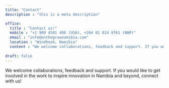 ```yaml
---
title: "Contact"
description : "this is a meta description"

office:
  title : "Contact us!"
  mobile : "+1 909 4501 408 (USA), +264 81 814 9761 (NAM)"
  email : "info@onthegrownamibia.com"
  location : "Windhoek, Namibia"
  content : "We welcome collaborations, feedback and support. If you would like to get involved in the work to inspire innovation in Namibia and beyond,  connect with us!"
    
draft: false
---
```



We welcome collaborations, feedback and support. If you would like to get involved in the work to inspire innovation in Namibia and beyond,  connect with us! 